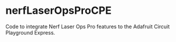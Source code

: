# nerfLaserOpsProCPE

Code to integrate Nerf Laser Ops Pro features to the Adafruit Circuit Playground Express.
